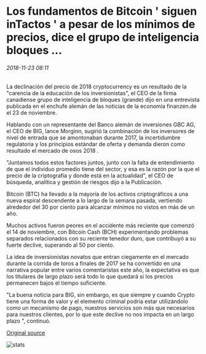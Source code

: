 # Los fundamentos de Bitcoin ' siguen inTactos ' a pesar de los mínimos de precios, dice el grupo de inteligencia bloques ...

###### 2018-11-23 08:11

La declinación del precio de 2018 cryptocurrency es un resultado de la "carencia de la educación de los inversionistas", el CEO de la firma canadiense grupo de inteligencia de bloques (grande) dijo en una entrevista publicada en el enchufe alemán de las noticias de la economía finanzen.de el 23 de noviembre.

Hablando con un representante del Banco alemán de inversiones GBC AG, el CEO de BIG, lance Morginn, sugirió la combinación de los inversores de nivel de entrada que se amontonaban durante 2017, la incertidumbre regulatoria y los principios estándar de oferta y demanda dieron como resultado el mercado de osos 2018 .

"Juntamos todos estos factores juntos, junto con la falta de entendimiento de que el individuo promedio tiene del sector, y esa es la razón por la que el precio de la criptografía y donde está en la actualidad", el CEO de búsqueda, analítica y gestión de riesgos dijo a la Publicación.

Bitcoin (BTC) ha llevado a la mayoría de los activos criptográficos a una nueva espiral descendente a lo largo de la semana pasada, vertiendo alrededor del 30 por ciento para alcanzar mínimos no vistos en más de un año.

Muchos activos fueron peores en el accidente más reciente que comenzó el 14 de noviembre, con Bitcoin Cash (BCH) experimentando problemas separados relacionados con su reciente tenedor duro, que contribuyó a su fuerte declive, superando al 50 por ciento.

La idea de inversionistas novatos que entran ciegamente en el mercado durante la corrida de toros a finales de 2017 se ha convertido en una narrativa popular entre varios comentaristas este año, la expectativa es que los titulares de largo plazo será todo lo que quedará si los precios permanecen bajos el tiempo suficiente.

"La buena noticia para BIG, sin embargo, es que siempre y cuando Crypto tiene una forma de valor y el elemento criminal podría estar utilizándolo como un mecanismo de pago, nuestros servicios son más que necesarios para nuestros clientes, por lo que este declive no nos impacta en un largo plazo ", continuó.

[Original source](https://cointelegraph.com/news/bitcoin-fundamentals-still-intact-despite-price-lows-says-blockchain-intelligence-group)

![stats](https://c.statcounter.com/11760860/0/a89fa40b/1/ "stats")